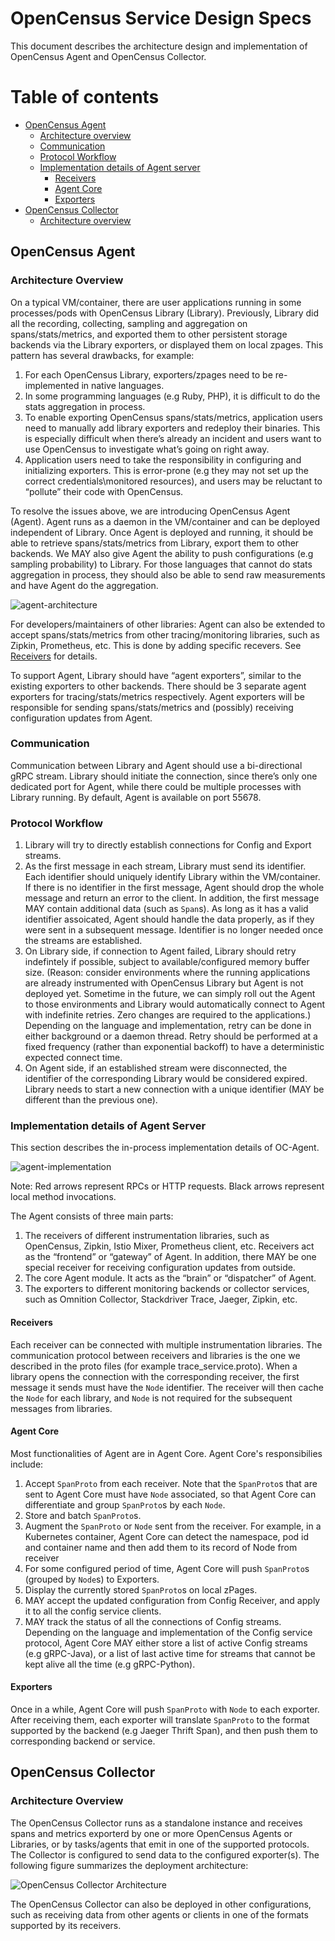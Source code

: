 # OpenCensus Service Design Specs

This document describes the architecture design and implementation of OpenCensus Agent and
OpenCensus Collector.

# Table of contents
- [OpenCensus Agent](#opencensus-agent)
    - [Architecture overview](#agent-architecture-overview)
    - [Communication](#agent-communication)
    - [Protocol Workflow](#agent-protocol-workflow)
    - [Implementation details of Agent server](#agent-implementation-details-of-agent-server)
        - [Receivers](#agent-impl-receivers)
        - [Agent Core](#agent-impl-agent-core)
        - [Exporters](#agent-impl-exporters)
- [OpenCensus Collector](#opencensus-collector)
    - [Architecture overview](#collector-architecture-overview)

## OpenCensus Agent

### <a name="agent-architecture-overview"></a>Architecture Overview

On a typical VM/container, there are user applications running in some processes/pods with
OpenCensus Library (Library). Previously, Library did all the recording, collecting, sampling and
aggregation on spans/stats/metrics, and exported them to other persistent storage backends via the
Library exporters, or displayed them on local zpages. This pattern has several drawbacks, for
example:

1. For each OpenCensus Library, exporters/zpages need to be re-implemented in native languages.
2. In some programming languages (e.g Ruby, PHP), it is difficult to do the stats aggregation in
process.
3. To enable exporting OpenCensus spans/stats/metrics, application users need to manually add
library exporters and redeploy their binaries. This is especially difficult when there’s already
an incident and users want to use OpenCensus to investigate what’s going on right away.
4. Application users need to take the responsibility in configuring and initializing exporters.
This is error-prone (e.g they may not set up the correct credentials\monitored resources), and
users may be reluctant to “pollute” their code with OpenCensus.

To resolve the issues above, we are introducing OpenCensus Agent (Agent). Agent runs as a daemon
in the VM/container and can be deployed independent of Library. Once Agent is deployed and
running, it should be able to retrieve spans/stats/metrics from Library, export them to other
backends. We MAY also give Agent the ability to push configurations (e.g sampling probability) to
Library. For those languages that cannot do stats aggregation in process, they should also be
able to send raw measurements and have Agent do the aggregation.

![agent-architecture](https://user-images.githubusercontent.com/10536136/48792454-2a69b900-eca9-11e8-96eb-c65b2b1e4e83.png)

For developers/maintainers of other libraries: Agent can also be extended to accept spans/stats/metrics from
other tracing/monitoring libraries, such as Zipkin, Prometheus, etc. This is done by adding specific
recevers. See [Receivers](#receivers) for details.

To support Agent, Library should have “agent exporters”, similar to the existing exporters to
other backends. There should be 3 separate agent exporters for tracing/stats/metrics
respectively. Agent exporters will be responsible for sending spans/stats/metrics and (possibly)
receiving configuration updates from Agent.

### <a name="agent-communication"></a>Communication

Communication between Library and Agent should use a bi-directional gRPC stream. Library should
initiate the connection, since there’s only one dedicated port for Agent, while there could be
multiple processes with Library running.
By default, Agent is available on port 55678.

### <a name="agent-protocol-workflow"></a>Protocol Workflow

1. Library will try to directly establish connections for Config and Export streams.
2. As the first message in each stream, Library must send its identifier. Each identifier should
uniquely identify Library within the VM/container. If there is no identifier in the first message,
Agent should drop the whole message and return an error to the client. In addition, the first
message MAY contain additional data (such as `Span`s). As long as it has a valid identifier
assoicated, Agent should handle the data properly, as if they were sent in a subsequent message.
Identifier is no longer needed once the streams are established.
3. On Library side, if connection to Agent failed, Library should retry indefintely if possible,
subject to available/configured memory buffer size. (Reason: consider environments where the
running applications are already instrumented with OpenCensus Library but Agent is not deployed
yet. Sometime in the future, we can simply roll out the Agent to those environments and Library
would automatically connect to Agent with indefinite retries. Zero changes are required to the
applications.) Depending on the language and implementation, retry can be done in either
background or a daemon thread. Retry should be performed at a fixed frequency (rather than
exponential backoff) to have a deterministic expected connect time.
4. On Agent side, if an established stream were disconnected, the identifier of the
corresponding Library would be considered expired. Library needs to start a new connection with
a unique identifier (MAY be different than the previous one).

### <a name="agent-protocol-implementation-details-of-agent-server"></a>Implementation details of Agent Server

This section describes the in-process implementation details of OC-Agent.

![agent-implementation](https://user-images.githubusercontent.com/10536136/48792455-2a69b900-eca9-11e8-9055-a5d906d841b0.png)

Note: Red arrows represent RPCs or HTTP requests. Black arrows represent local method
invocations.

The Agent consists of three main parts:

1. The receivers of different instrumentation libraries, such as OpenCensus, Zipkin,
Istio Mixer, Prometheus client, etc. Receivers act as the “frontend” or “gateway” of
Agent. In addition, there MAY be one special receiver for receiving configuration updates
from outside.
2. The core Agent module. It acts as the “brain” or “dispatcher” of Agent.
3. The exporters to different monitoring backends or collector services, such as
Omnition Collector, Stackdriver Trace, Jaeger, Zipkin, etc.

#### <a name="agent-impl-receivers"></a>Receivers

Each receiver can be connected with multiple instrumentation libraries. The
communication protocol between receivers and libraries is the one we described in the
proto files (for example trace_service.proto). When a library opens the connection with the
corresponding receiver, the first message it sends must have the `Node` identifier. The
receiver will then cache the `Node` for each library, and `Node` is not required for
the subsequent messages from libraries.

#### <a name="agent-impl-core"></a>Agent Core

Most functionalities of Agent are in Agent Core. Agent Core's responsibilies include:

1. Accept `SpanProto` from each receiver. Note that the `SpanProto`s that are sent to
Agent Core must have `Node` associated, so that Agent Core can differentiate and group
`SpanProto`s by each `Node`.
2. Store and batch `SpanProto`s.
3. Augment the `SpanProto` or `Node` sent from the receiver.
For example, in a Kubernetes container, Agent Core can detect the namespace, pod id
and container name and then add them to its record of Node from receiver
4. For some configured period of time, Agent Core will push `SpanProto`s (grouped by
`Node`s) to Exporters.
5. Display the currently stored `SpanProto`s on local zPages.
6. MAY accept the updated configuration from Config Receiver, and apply it to all the
config service clients.
7. MAY track the status of all the connections of Config streams. Depending on the
language and implementation of the Config service protocol, Agent Core MAY either
store a list of active Config streams (e.g gRPC-Java), or a list of last active time for
streams that cannot be kept alive all the time (e.g gRPC-Python).

#### <a name="agent-impl-exporters"></a>Exporters

Once in a while, Agent Core will push `SpanProto` with `Node` to each exporter. After
receiving them, each exporter will translate `SpanProto` to the format supported by the
backend (e.g Jaeger Thrift Span), and then push them to corresponding backend or service.

## OpenCensus Collector

### <a name="collector-architecture-overview"></a>Architecture Overview

The OpenCensus Collector runs as a standalone instance and receives spans and
metrics exporterd by one or more OpenCensus Agents or Libraries, or by
tasks/agents that emit in one of the supported protocols. The Collector is
configured to send data to the configured exporter(s). The following figure
summarizes the deployment architecture:

![OpenCensus Collector Architecture](https://user-images.githubusercontent.com/10536136/46637070-65f05f80-cb0f-11e8-96e6-bc56468486b3.png "OpenCensus Collector Architecture")

The OpenCensus Collector can also be deployed in other configurations, such as
receiving data from other agents or clients in one of the formats supported by
its receivers.
